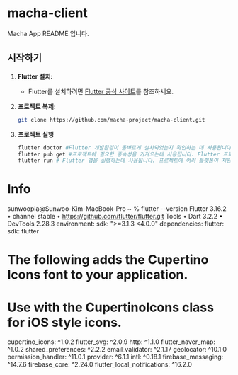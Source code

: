 # macha-client

Macha App README 입니다.

## 시작하기

1. **Flutter 설치:**
   - Flutter를 설치하려면 [Flutter 공식 사이트](https://flutter.dev/docs/get-started/install)를 참조하세요.

2. **프로젝트 복제:**
   ```bash
   git clone https://github.com/macha-project/macha-client.git
   
3. **프로젝트 실행**
   ```bash
   flutter doctor #Flutter 개발환경이 올바르게 설치되었는지 확인하는 데 사용됩니다. 실행하면 Flutter 및 Dart SDK의 설치 여부, 필요한 의존성들, 개발 환경 설정 등을 확인하고 문제가 있는 경우에는 해결 방법을 안내해줍니다.
   flutter pub get #프로젝트에 필요한 종속성을 가져오는데 사용됩니다. Flutter 프로젝트에는 종속성이 pubspec.yaml 파일에 명시되어 있고, 이 명령어를 실행하여 해당 종속성을 설치합니다.
   flutter run # Flutter 앱을 실행하는데 사용됩니다. 프로젝트에 여러 플랫폼이 지원되는 경우에는 실행할 타겟 플랫폼을 지정할 수 있습니다.


# Info

sunwoopia@Sunwoo-Kim-MacBook-Pro ~ % flutter --version
Flutter 3.16.2 • channel stable • https://github.com/flutter/flutter.git
Tools • Dart 3.2.2 • DevTools 2.28.3
environment:
  sdk: ">=3.1.3 <4.0.0"
dependencies:
  flutter:
    sdk: flutter

  # The following adds the Cupertino Icons font to your application.
  # Use with the CupertinoIcons class for iOS style icons.
  cupertino_icons: ^1.0.2
  flutter_svg: ^2.0.9
  http: ^1.1.0
  flutter_naver_map: ^1.0.2
  shared_preferences: ^2.2.2
  email_validator: ^2.1.17
  geolocator: ^10.1.0
  permission_handler: ^11.0.1
  provider: ^6.1.1
  intl: ^0.18.1
  firebase_messaging: ^14.7.6
  firebase_core: ^2.24.0
  flutter_local_notifications: ^16.2.0

